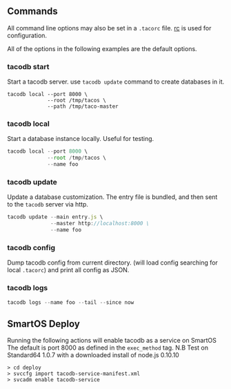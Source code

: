## Commands

All command line options may also be set in a 
`.tacorc` file. [rc](https://github.com/dominictarr/rc) is used
for configuration.

All of the options in the following examples are the default options.

### tacodb start

Start a tacodb server.
use `tacodb update` command to create databases in it.

```
tacodb local --port 8000 \
             --root /tmp/tacos \
             --path /tmp/taco-master
```

### tacodb local

Start a database instance locally. Useful for testing.

``` js
tacodb local --port 8000 \
             --root /tmp/tacos \
             --name foo
```

### tacodb update

Update a database customization. The entry file is bundled,
and then sent to the `tacodb` server via http.

``` js
tacodb update --main entry.js \
              --master http://localhost:8000 \
              --name foo
```

### tacodb config

Dump tacodb config from current directory.
(will load config searching for local `.tacorc`)
and print all config as JSON.

### tacodb logs



``` js
tacodb logs --name foo --tail --since now
```

## SmartOS Deploy 

Running the following actions will enable tacodb as a service on SmartOS
The default is port 8000 as defined in the ```exec_method``` tag.
N.B Test on Standard64 1.0.7 with a downloaded install of node.js 0.10.10 

```
> cd deploy
> svccfg import tacodb-service-manifest.xml 
> svcadm enable tacodb-service
```

